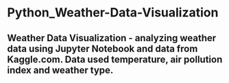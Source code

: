 # Python_Weather-Data-Visualization

## Weather Data Visualization - analyzing weather data using Jupyter Notebook and data from Kaggle.com. Data used temperature, air pollution index and weather type. 
